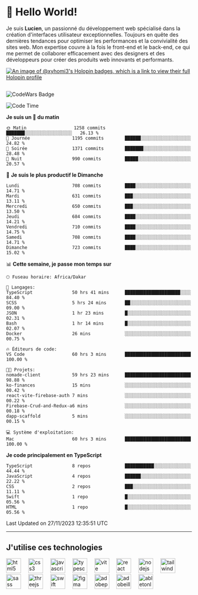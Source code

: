 # 👋 Hello World!

Je suis **Lucien**, un passionné du développement web spécialisé dans la création d'interfaces utilisateur exceptionnelles. Toujours en quête des dernières tendances pour optimiser les performances et la convivialité des sites web. Mon expertise couvre à la fois le front-end et le back-end, ce qui me permet de collaborer efficacement avec des designers et des développeurs pour créer des produits web innovants et performants.

[![An image of @xyhomi3's Holopin badges, which is a link to view their full Holopin profile](https://holopin.me/xyhomi3)](https://holopin.io/@xyhomi3)

##

![CodeWars Badge](https://www.codewars.com/users/xyhomi3/badges/small)

<!--START_SECTION:waka-->
![Code Time](http://img.shields.io/badge/Code%20Time-352%20hrs%2030%20mins-blue)

**Je suis un 🐤 du matin** 

```text
🌞 Matin                  1258 commits        ███████░░░░░░░░░░░░░░░░░░   26.13 % 
🌆 Journée                1195 commits        ██████░░░░░░░░░░░░░░░░░░░   24.82 % 
🌃 Soirée                 1371 commits        ███████░░░░░░░░░░░░░░░░░░   28.48 % 
🌙 Nuit                   990 commits         █████░░░░░░░░░░░░░░░░░░░░   20.57 % 
```
📅 **Je suis le plus productif le Dimanche** 

```text
Lundi                    708 commits         ████░░░░░░░░░░░░░░░░░░░░░   14.71 % 
Mardi                    631 commits         ███░░░░░░░░░░░░░░░░░░░░░░   13.11 % 
Mercredi                 650 commits         ███░░░░░░░░░░░░░░░░░░░░░░   13.50 % 
Jeudi                    684 commits         ████░░░░░░░░░░░░░░░░░░░░░   14.21 % 
Vendredi                 710 commits         ████░░░░░░░░░░░░░░░░░░░░░   14.75 % 
Samedi                   708 commits         ████░░░░░░░░░░░░░░░░░░░░░   14.71 % 
Dimanche                 723 commits         ████░░░░░░░░░░░░░░░░░░░░░   15.02 % 
```


📊 **Cette semaine, je passe mon temps sur** 

```text
🕑︎ Fuseau horaire: Africa/Dakar

💬 Langages: 
TypeScript               50 hrs 41 mins      █████████████████████░░░░   84.40 % 
SCSS                     5 hrs 24 mins       ██░░░░░░░░░░░░░░░░░░░░░░░   09.00 % 
JSON                     1 hr 23 mins        █░░░░░░░░░░░░░░░░░░░░░░░░   02.31 % 
Bash                     1 hr 14 mins        █░░░░░░░░░░░░░░░░░░░░░░░░   02.07 % 
Docker                   26 mins             ░░░░░░░░░░░░░░░░░░░░░░░░░   00.75 % 

🔥 Éditeurs de code: 
VS Code                  60 hrs 3 mins       █████████████████████████   100.00 % 

🐱‍💻 Projets: 
nomade-client            59 hrs 23 mins      █████████████████████████   98.88 % 
ko-finances              15 mins             ░░░░░░░░░░░░░░░░░░░░░░░░░   00.42 % 
react-vite-firebase-auth 7 mins              ░░░░░░░░░░░░░░░░░░░░░░░░░   00.22 % 
Firebase-Crud-and-Redux-a6 mins              ░░░░░░░░░░░░░░░░░░░░░░░░░   00.18 % 
dapp-scaffold            5 mins              ░░░░░░░░░░░░░░░░░░░░░░░░░   00.15 % 

💻 Système d'exploitation: 
Mac                      60 hrs 3 mins       █████████████████████████   100.00 % 
```

**Je code principalement en TypeScript** 

```text
TypeScript               8 repos             ███████████░░░░░░░░░░░░░░   44.44 % 
JavaScript               4 repos             ██████░░░░░░░░░░░░░░░░░░░   22.22 % 
CSS                      2 repos             ███░░░░░░░░░░░░░░░░░░░░░░   11.11 % 
Swift                    1 repo              █░░░░░░░░░░░░░░░░░░░░░░░░   05.56 % 
HTML                     1 repo              █░░░░░░░░░░░░░░░░░░░░░░░░   05.56 % 
```




 Last Updated on 27/11/2023 12:35:51 UTC
<!--END_SECTION:waka-->
---

## J'utilise ces technologies

<div align="left">
  <img src="https://skillicons.dev/icons?i=html" height="40" alt="html5 logo"  />
  <img width="12" />
  <img src="https://skillicons.dev/icons?i=css" height="40" alt="css3 logo"  />
  <img width="12" />
  <img src="https://skillicons.dev/icons?i=js" height="40" alt="javascript logo"  />
  <img width="12" />
  <img src="https://skillicons.dev/icons?i=ts" height="40" alt="typescript logo"  />
  <img width="12" />
  <img src="https://skillicons.dev/icons?i=vite" height="40" alt="vite logo"  />
  <img width="12" />
  <img src="https://skillicons.dev/icons?i=react" height="40" alt="react logo"  />
  <img width="12" />
  <img src="https://cdn.jsdelivr.net/gh/devicons/devicon/icons/nodejs/nodejs-original.svg" height="40" alt="nodejs logo"  />
  <img width="12" />
  <img src="https://skillicons.dev/icons?i=tailwind" height="40" alt="tailwindcss logo"  />
  <img width="12" />
  <img src="https://skillicons.dev/icons?i=sass" height="40" alt="sass logo"  />
  <img width="12" />
  <img src="https://skillicons.dev/icons?i=threejs" height="40" alt="threejs logo"  />
  <img width="12" />
  <img src="https://skillicons.dev/icons?i=swift" height="40" alt="swift logo"  />
  <img width="12" />
  <img src="https://skillicons.dev/icons?i=figma" height="40" alt="figma logo"  />
  <img width="12" />
  <img src="https://skillicons.dev/icons?i=ps" height="40" alt="adobephotoshop logo"  />
  <img width="12" />
  <img src="https://skillicons.dev/icons?i=ai" height="40" alt="adobeillustrator logo"  />
  <img width="12" />
  <img src="https://skillicons.dev/icons?i=ableton" height="40" alt="abletonlive logo"  />
</div>



